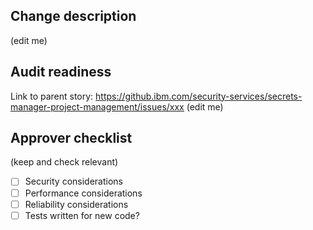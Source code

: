 ## Change description
(edit me)

## Audit readiness
Link to parent story: https://github.ibm.com/security-services/secrets-manager-project-management/issues/xxx (edit me)

## Approver checklist
(keep and check relevant)

- [ ] Security considerations
- [ ] Performance considerations
- [ ] Reliability considerations
- [ ] Tests written for new code?